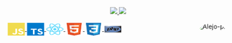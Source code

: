 <div align="center">
  <a href="https://github.com/Alejocabeza">
  <img height="180em" src="https://github-readme-stats.vercel.app/api?username=Alejocabeza&show_icons=true&theme=gruvbox&include_all_commits=true&count_private=true"/>
  <img height="180em" src="https://github-readme-stats.vercel.app/api/top-langs/?username=Alejocabeza&layout=compact&langs_count=7&theme=gruvbox"/>
</div>
<div style="display: inline_block"><br>
  <img align="center" alt="Alejo-Js" height="30" width="40" src="https://raw.githubusercontent.com/devicons/devicon/master/icons/javascript/javascript-plain.svg">
  <img align="center" alt="Alejo-Ts" height="30" width="40" src="https://raw.githubusercontent.com/devicons/devicon/master/icons/typescript/typescript-plain.svg">
  <img align="center" alt="Alejo-React" height="30" width="40" src="https://raw.githubusercontent.com/devicons/devicon/master/icons/react/react-original.svg">
  <img align="center" alt="Alejo-HTML" height="30" width="40" src="https://raw.githubusercontent.com/devicons/devicon/master/icons/html5/html5-original.svg">
  <img align="center" alt="Alejo-CSS" height="30" width="40" src="https://raw.githubusercontent.com/devicons/devicon/master/icons/css3/css3-original.svg">
  <img align="center" alt="Alejo-Php" height="30" width="40" src="https://raw.githubusercontent.com/devicons/devicon/master/icons/php/php-original.svg">
  <img align="right" alt="Alejo-pic" height="150" style="border-radius:50px;" src="">
</div>
